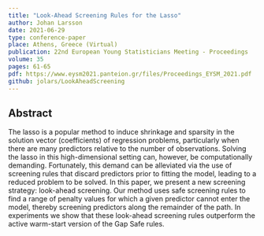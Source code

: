 ```yaml
---
title: "Look-Ahead Screening Rules for the Lasso"
author: Johan Larsson
date: 2021-06-29
type: conference-paper
place: Athens, Greece (Virtual)
publication: 22nd European Young Statisticians Meeting - Proceedings
volume: 35
pages: 61-65
pdf: https://www.eysm2021.panteion.gr/files/Proceedings_EYSM_2021.pdf
github: jolars/LookAheadScreening
---
```


## Abstract

The lasso is a popular method to induce shrinkage and sparsity in the solution vector (coefficients) of regression problems, particularly when there are many predictors relative to the number of observations. Solving the lasso in this high-dimensional setting can, however, be computationally demanding. Fortunately, this demand can be alleviated via the use of screening rules that discard predictors prior to fitting the model, leading to a reduced problem to be solved. In this paper, we present a new screening strategy: look-ahead screening. Our method uses safe screening rules to find a range of penalty values for which a given predictor cannot enter the model, thereby screening predictors along the remainder of the path. In experiments we show that these look-ahead screening rules outperform the active warm-start version of the Gap Safe rules.
